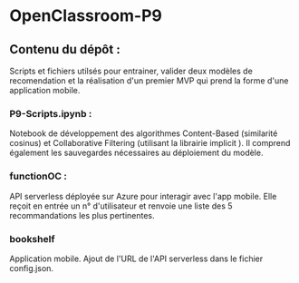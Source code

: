 # OpenClassroom-P9

## Contenu du dépôt :

Scripts et fichiers utilsés pour entrainer, valider deux modèles de recomendation et la réalisation d'un premier MVP qui prend la forme d'une application mobile.


### P9-Scripts.ipynb :

Notebook de développement des algorithmes Content-Based (similarité cosinus) et Collaborative Filtering (utilisant la librairie implicit ). Il comprend également les sauvegardes nécessaires au déploiement du modèle.


### functionOC :

API serverless déployée sur Azure pour interagir avec l'app mobile. Elle reçoit en entrée un n° d'utilisateur et renvoie une liste des 5 recommandations les plus pertinentes.

### bookshelf

Application mobile. Ajout de l'URL de l'API serverless dans le fichier config.json.
